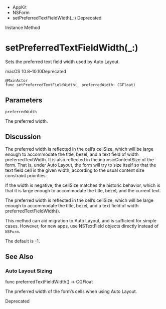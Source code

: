 

- AppKit
- NSForm
-  setPreferredTextFieldWidth(\_:) Deprecated

Instance Method

# setPreferredTextFieldWidth(\_:)

Sets the preferred text field width used by Auto Layout.

macOS 10.8–10.10Deprecated

``` source
@MainActor
func setPreferredTextFieldWidth(_ preferredWidth: CGFloat)
```

## Parameters 

`preferredWidth`  

The preferred width.

## Discussion

The preferred width is reflected in the cell’s cellSize, which will be large enough to accommodate the title, bezel, and a text field of width preferredTextWidth. It is also reflected in the intrinsicContentSize of the form. That is, under Auto Layout, the form will try to size itself so that the text field cell is the given width, according to the usual content size constraint priorities.

If the width is negative, the cellSize matches the historic behavior, which is that it is large enough to accommodate the title, bezel, and the current text.

The preferred width is reflected in the cell’s cellSize, which will be large enough to accommodate the title, bezel, and a text field of width preferredTextFieldWidth().

This method can aid migration to Auto Layout, and is sufficient for simple cases. However, for new apps, use NSTextField objects directly instead of `NSForm`.

The default is -1.

## See Also

### Auto Layout Sizing

func preferredTextFieldWidth() -> CGFloat

The preferred width of the form’s cells when using Auto Layout.

Deprecated

